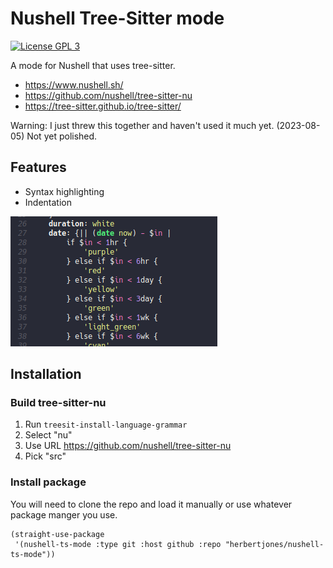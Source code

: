 # Nushell Tree-Sitter mode

[![License GPL 3](https://img.shields.io/badge/license-GPL_3-green.svg)](http://www.gnu.org/licenses/gpl-3.0.txt)

A mode for Nushell that uses tree-sitter.

* https://www.nushell.sh/
* https://github.com/nushell/tree-sitter-nu
* https://tree-sitter.github.io/tree-sitter/

Warning: I just threw this together and haven't used it much yet. (2023-08-05)  Not yet polished.



## Features

* Syntax highlighting
* Indentation

![example highlighting](images/sample.png)


## Installation

### Build tree-sitter-nu

1. Run `treesit-install-language-grammar`
2. Select "nu"
3. Use URL https://github.com/nushell/tree-sitter-nu
4. Pick "src"


### Install package

You will need to clone the repo and load it manually or use whatever package manger you use.

```emacs-lisp
(straight-use-package
 '(nushell-ts-mode :type git :host github :repo "herbertjones/nushell-ts-mode"))
```
